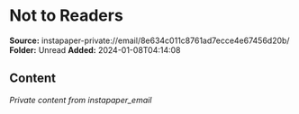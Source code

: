 # Not to Readers

**Source:** instapaper-private://email/8e634c011c8761ad7ecce4e67456d20b/
**Folder:** Unread
**Added:** 2024-01-08T04:14:08




## Content
*Private content from instapaper_email*
